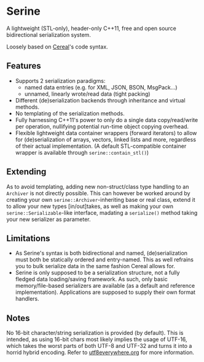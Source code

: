 # Serine

A lightweight (STL-only), header-only C++11, free and open source bidirectional serialization system.

Loosely based on [Cereal](https://uscilab.github.io/cereal/)'s code syntax.

## Features

* Supports 2 serialization paradigms:
    * named data entries (e.g. for XML, JSON, BSON, MsgPack...)
    * unnamed, linearly wrote/read data (tight packing)
* Different (de)serialization backends through inheritance and virtual methods.
* No templating of the serialization methods.
* Fully harnessing C++11's power to only do a single data copy/read/write per operation, nullifying
  potential run-time object copying overhead.
* Flexible lightweight data container wrappers (forward iterators) to allow for (de)serialization
  of arrays, vectors, linked lists and more, regardless of their actual implementation.
  (A default STL-compatible container wrapper is available through `serine::contain_stl()`)

## Extending

As to avoid templating, adding new non-struct/class type handling to an `Archiver` is not directly
possible. This can however be worked around by creating your own `serine::Archiver`-inheriting
base or real class, extend it to allow your new types [in/out]takes, as well as making your own
`serine::Serializable`-like interface, madating a `serialize()` method taking your new serializer
as parameter.

## Limitations

* As Serine's syntax is both bidirectional and named, (de)serialization must both be statically
  ordered and entry-named. This as well refrains you to bulk serialize data in the same fashion
  Cereal allows for.
* Serine is only supposed to be a serialization structure, not a fully fledged data loading/saving
  framework. As such, only basic memory/file-based serializers are available (as a default and
  reference implementation). Applications are supposed to supply their own format handlers.

## Notes

No 16-bit character/string serialization is provided (by default). This is intended, as using
16-bit chars most likely implies the usage of UTF-16, which takes the worst parts of both UTF-8
and UTF-32 and turns it into a horrid hybrid encoding.
Refer to [utf8everywhere.org](http://utf8everywhere.org/) for more information.
